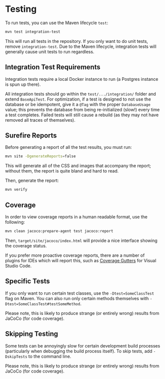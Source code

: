 # Testing

To run tests, you can use the Maven lifecycle `test`:

```sh
mvn test integration-test
```

This will run all tests in the repository. If you only want to do unit tests, remove
`integration-test`. Due to the Maven lifecycle, integration tests will generally cause unit tests to
run regardless.

## Integration Test Requirements

Integration tests require a local Docker instance to run (a Postgres instance is spun up there).

All integration tests should go within the `test/.../integration/` folder and extend `BaseApiTest`.
For optimization, if a test is designed to not use the database or be idempotent, give it a `@Tag`
with the proper `DatabaseUsage` value; this prevents the database from being re-initialized (slow!)
every time a test completes. Failed tests will still cause a rebuild (as they may not have removed
all traces of themselves).

## Surefire Reports

Before generating a report of all the test results, you must run:

```sh
mvn site -DgenerateReports=false
```

This will generate all of the CSS and images that accompany the report; without them, the report is
quite bland and hard to read.

Then, generate the report:

```sh
mvn verify
```

## Coverage

In order to view coverage reports in a human readable format, use the following:

```sh
mvn clean jacoco:prepare-agent test jacoco:report
```

Then, `target/site/jacoco/index.html` will provide a nice interface showing the coverage status.

If you prefer more proactive coverage reports, there are a number of plugins for IDEs which will
report this, such as
[Coverage Gutters](https://marketplace.visualstudio.com/items?itemName=ryanluker.vscode-coverage-gutters)
for Visual Studio Code.

## Specific Tests

If you only want to run certain test classes, use the `-Dtest=SomeClassTest` flag on Maven. You can
also run only certain methods themselves with `-Dtest=SomeClassTest#testSomeMethod`.

Please note, this is likely to produce strange (or entirely wrong) results from JaCoCo (for code
coverage).

## Skipping Testing

Some tests can be annoyingly slow for certain development build processes (particularly when
debugging the build process itself). To skip tests, add `-DskipTests` to the command line.

Please note, this is likely to produce strange (or entirely wrong) results from JaCoCo (for code
coverage).
